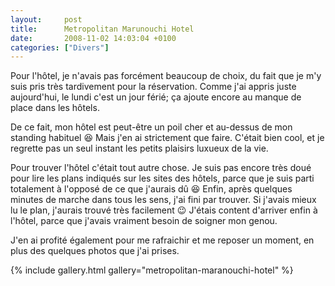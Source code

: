```yaml
---
layout:     post
title:      Metropolitan Marunouchi Hotel
date:       2008-11-02 14:03:04 +0100
categories: ["Divers"]
---
```


Pour l'hôtel, je n'avais pas forcément beaucoup de choix, du fait que je m'y suis pris très tardivement pour la
réservation. Comme j'ai appris juste aujourd'hui, le lundi c'est un jour férié; ça ajoute encore au manque de place
dans les hôtels.

<!--more-->

De ce fait, mon hôtel est peut-être un poil cher et au-dessus de mon standing habituel :laughing: Mais j'en ai
strictement que faire. C'était bien cool, et je regrette pas un seul instant les petits plaisirs luxueux de la vie.

Pour trouver l'hôtel c'était tout autre chose. Je suis pas encore très doué pour lire les plans indiqués sur les
sites des hôtels, parce que je suis parti totalement à l'opposé de ce que j'aurais dû :laughing: Enfin, après
quelques minutes de marche dans tous les sens, j'ai fini par trouver. Si j'avais mieux lu le plan, j'aurais trouvé
très facilement :wink: J'étais content d'arriver enfin à l'hôtel, parce que j'avais vraiment besoin de soigner mon
genou.

J'en ai profité également pour me rafraichir et me reposer un moment, en plus des quelques photos que j'ai prises.

{% include gallery.html gallery="metropolitan-maranouchi-hotel" %}

